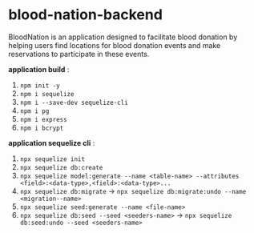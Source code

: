 # blood-nation-backend
BloodNation is an application designed to facilitate blood donation by helping users find locations for blood donation events and make reservations to participate in these events.

**application build** :
1. `npm init -y`
2. `npm i sequelize`
3. `npm i --save-dev sequelize-cli`
4. `npm i pg`
5. `npm i express`
6. `npm i bcrypt`

**application sequelize cli** :
1. `npx sequelize init`
2. `npx sequelize db:create`
3. `npx sequelize model:generate --name <table-name> --attributes <field>:<data-type>,<field>:<data-type>...`
4. `npx sequelize db:migrate`
→ `npx sequelize db:migrate:undo --name <migration--name>`
5. `npx sequelize seed:generate --name <file-name>`
6. `npx sequelize db:seed --seed <seeders-name>`
→ `npx sequelize db:seed:undo --seed <seeders-name>`